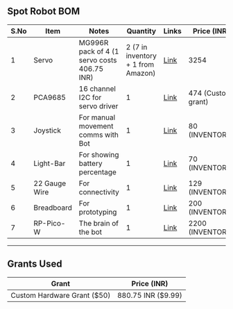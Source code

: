 ## Spot Robot BOM

| S.No | Item        | Notes                                 | Quantity                     | Links                                                                 | Price (INR)          |
|------|------------|---------------------------------------|------------------------------|----------------------------------------------------------------------|--------------------|
| 1    | Servo      | MG996R pack of 4 (1 servo costs 406.75 INR) | 2 (7 in inventory + 1 from Amazon) | [Link](https://tinyurl.com/black-servo)                             | 3254               |
| 2    | PCA9685    | 16 channel I2C for servo driver       | 1                            | [Link](https://tinyurl.com/PCA9685-servo-driver)                     | 474 (Custom grant) |
| 3    | Joystick   | For manual movement comms with Bot    | 1                            | [Link](https://tinyurl.com/joystick-robo)                            | 80 (INVENTORY)     |
| 4    | Light-Bar  | For showing battery percentage        | 1                            | [Link](https://tinyurl.com/bargraph-light)                            | 70 (INVENTORY)     |
| 5    | 22 Gauge Wire | For connectivity                     | 1                            | [Link](https://www.amazon.in/gp/product/B07VMNGXF5/ref=ewc_pr_img_1?smid=AJ6SIZC8YQDZX&psc=1) | 129 (INVENTORY)    |
| 6    | Breadboard | For prototyping                        | 1                            | [Link](https://tinyurl.com/breadboard-white)                          | 200 (INVENTORY)    |
| 7    | RP-Pico-W  | The brain of the bot                   | 1                            | [Link](https://tinyurl.com/rpi-pico-w)                                | 2200 (INVENTORY)   |

---

## Grants Used

| Grant                     | Price (INR)       |
|----------------------------|-----------------|
| Custom Hardware Grant ($50) | 880.75 INR ($9.99) |
